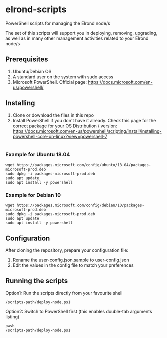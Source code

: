 # elrond-scripts
PowerShell scripts for managing the Elrond node/s

The set of this scripts will support you in deploying, removing, upgrading, as well as in many other management activities related to your Elrond node/s

## Prerequisites
1. Ubuntu/Debian OS
2. A standard user on the system with sudo access
3. Microsoft PowerShell. Official page: https://docs.microsoft.com/en-us/powershell/

## Installing
1. Clone or download the files in this repo
2. Install PowerShell if you don't have it already. Check this page for the correct package for your OS Distribution / version:<br>
https://docs.microsoft.com/en-us/powershell/scripting/install/installing-powershell-core-on-linux?view=powershell-7<br><br>

### Example for Ubuntu 18.04
```
wget https://packages.microsoft.com/config/ubuntu/18.04/packages-microsoft-prod.deb
sudo dpkg -i packages-microsoft-prod.deb
sudo apt update
sudo apt install -y powershell
```

### Example for Debian 10
```
wget https://packages.microsoft.com/config/debian/10/packages-microsoft-prod.deb
sudo dpkg -i packages-microsoft-prod.deb
sudo apt update
sudo apt install -y powershell
```

## Configuration
After cloning the repository, prepare your configuration file:
1. Rename the user-config.json.sample to user-config.json
2. Edit the values in the config file to match your preferences

## Running the scripts
Option1: Run the scripts directly from your favourite shell
```
/scripts-path/deploy-node.ps1 
```

Option2: Switch to PowerShell first (this enables double-tab arguments listing)
```
pwsh
/scripts-path/deploy-node.ps1 
```
